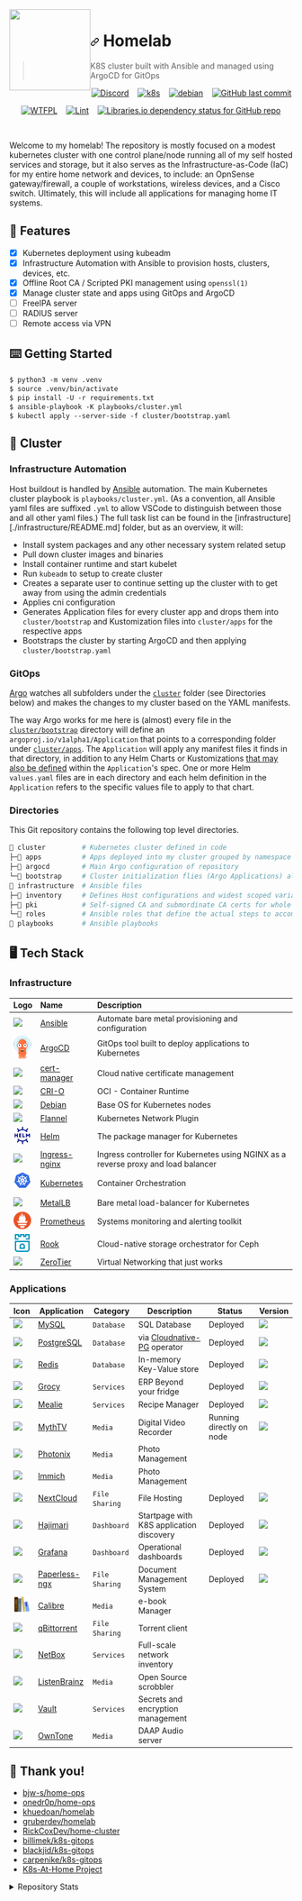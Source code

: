 <img src="https://camo.githubusercontent.com/5b298bf6b0596795602bd771c5bddbb963e83e0f/68747470733a2f2f692e696d6775722e636f6d2f7031527a586a512e706e67" width="144px" height="144px" align="left"/>

<h1 tabindex="-1" dir="auto" style="bottom-border:none;"><a id="user-content-homelab" class="anchor" aria-hidden="true" href="#homelab"><svg class="octicon octicon-link" viewBox="0 0 16 16" version="1.1" width="16" height="16" aria-hidden="true"><path d="m7.775 3.275 1.25-1.25a3.5 3.5 0 1 1 4.95 4.95l-2.5 2.5a3.5 3.5 0 0 1-4.95 0 .751.751 0 0 1 .018-1.042.751.751 0 0 1 1.042-.018 1.998 1.998 0 0 0 2.83 0l2.5-2.5a2.002 2.002 0 0 0-2.83-2.83l-1.25 1.25a.751.751 0 0 1-1.042-.018.751.751 0 0 1-.018-1.042Zm-4.69 9.64a1.998 1.998 0 0 0 2.83 0l1.25-1.25a.751.751 0 0 1 1.042.018.751.751 0 0 1 .018 1.042l-1.25 1.25a3.5 3.5 0 1 1-4.95-4.95l2.5-2.5a3.5 3.5 0 0 1 4.95 0 .751.751 0 0 1-.018 1.042.751.751 0 0 1-1.042.018 1.998 1.998 0 0 0-2.83 0l-2.5 2.5a1.998 1.998 0 0 0 0 2.83Z"></path></svg></a>
Homelab
</h1>

> K8S cluster built with Ansible and managed using ArgoCD for GitOps 

<div align="center">

[![Discord](https://img.shields.io/badge/discord-chat-7289DA.svg?maxAge=60&style=flat-square&logo=discord)](https://discord.gg/DNCynrJ)&nbsp;&nbsp;&nbsp;
[![k8s](https://img.shields.io/badge/k8s-v1.27.2-blue?style=flat-square&logo=kubernetes)](https://k8s.io/)&nbsp;&nbsp;&nbsp;
[![debian](https://img.shields.io/badge/debian-bullseye-C70036?style=flat-square&logo=debian&logoColor=C70036)](https://debian.org)&nbsp;&nbsp;&nbsp;
[![GitHub last commit](https://img.shields.io/github/last-commit/clearlybaffled/homelab/development?style=flat-square&logo=git&color=F05133)](https://github.com/clearlybaffled/homelab/commits/development)

[![WTFPL](https://img.shields.io/github/license/clearlybaffled/homelab?style=flat-square&color=darkred)](http://www.wtfpl.net/)&nbsp;&nbsp;&nbsp;
[![Lint](https://github.com/clearlybaffled/homelab/actions/workflows/lint.yml/badge.svg)](https://github.com/clearlybaffled/homelab/actions/workflows/lint.yml)&nbsp;&nbsp;&nbsp;
[![Libraries.io dependency status for GitHub repo](https://img.shields.io/librariesio/github/clearlybaffled/homelab?style=flat-square)](https://libraries.io/github/clearlybaffled/homelab)
</div>
<br/>

Welcome to my homelab! The repository is mostly focused on a modest kubernetes cluster with one control plane/node running all of my self hosted services and storage, but it also serves as the Infrastructure-as-Code (IaC) for my entire home network and devices, to include: an OpnSense gateway/firewall, a couple of workstations, wireless devices, and a Cisco switch.  Ultimately, this will include all applications for managing home IT systems.

## 🤯 Features

- [x] Kubernetes deployment using kubeadm
- [x] Infrastructure Automation with Ansible to provision hosts, clusters, devices, etc.
- [x] Offline Root CA / Scripted PKI management using `openssl(1)`
- [x] Manage cluster state and apps using GitOps and ArgoCD
- [ ] FreeIPA server
- [ ] RADIUS server
- [ ] Remote access via VPN

## ⌨️ Getting Started

```console
$ python3 -m venv .venv
$ source .venv/bin/activate
$ pip install -U -r requirements.txt
$ ansible-playbook -K playbooks/cluster.yml
$ kubectl apply --server-side -f cluster/bootstrap.yaml
```

## 🍇 Cluster

### Infrastructure Automation

Host buildout is handled by [Ansible][ansible-uri] automation.  The main Kubernetes cluster playbook is `playbooks/cluster.yml`. (As a convention, all Ansible yaml files are suffixed `.yml` to allow VSCode to distinguish between those and all other yaml files.) The full task list can be found in the [infrastructure][./infrastructure/README.md] folder, but as an overview, it will:
- Install system packages and any other necessary system related setup
- Pull down cluster images and binaries
- Install container runtime and start kubelet
- Run `kubeadm` to setup to create cluster
- Creates a separate user to continue setting up the cluster with to get away from using the admin credentials
- Applies cni configuration
- Generates Application files for every cluster app and drops them into `cluster/bootstrap` and Kustomization files into `cluster/apps` for the respective apps
- Bootstraps the cluster by starting ArgoCD and then applying `cluster/bootstrap.yaml`

### GitOps

[Argo][argocd-uri] watches all subfolders under the [`cluster`](./cluster) folder (see Directories below) and makes the changes to my cluster based on the YAML manifests.

The way Argo works for me here is (almost) every file in the [`cluster/bootstrap`](./cluster/bootstrap) directory will define an `argoproj.io/v1alpha1/Application` that points to a corresponding folder under [`cluster/apps`](./cluster/apps).  The `Application` will apply any manifest files it finds in that directory, in addition to any Helm Charts or Kustomizations [that may also be defined](https://argo-cd.readthedocs.io/en/stable/user-guide/multiple_sources/) within the `Application`'s spec. One or more Helm `values.yaml` files are in each directory and each helm definition in the `Application` refers to the specific values file to apply to that chart.


### Directories

This Git repository contains the following top level directories.

```sh
📁 cluster         # Kubernetes cluster defined in code
├─📁 apps          # Apps deployed into my cluster grouped by namespace
├─📁 argocd        # Main Argo configuration of repository
└─📁 bootstrap     # Cluster initialization flies (Argo Applications) also grouped by namespace
📁 infrastructure  # Ansible files
├─📁 inventory     # Defines Host configurations and widest scoped variables
├─📁 pki           # Self-signed CA and submordinate CA certs for whole house and cluster
└─📁 roles         # Ansible roles that define the actual steps to accomplish these tasks - inspired by Kubespray
📁 playbooks       # Ansible playbooks
```

## 🖥️ Tech Stack

### Infrastructure

|Logo|Name|Description|
|:----|:----|:--------|
|<img width="32" src="https://simpleicons.org/icons/ansible.svg">|[Ansible][ansible-uri]|Automate bare metal provisioning and configuration|
|<img width="32" src="https://raw.githubusercontent.com/cncf/artwork/master/projects/argo/icon/color/argo-icon-color.svg">|[ArgoCD][argocd-uri]|GitOps tool built to deploy applications to Kubernetes|
|<img width="32" src="https://github.com/jetstack/cert-manager/raw/master/logo/logo.png">|[cert-manager](https://cert-manager.io)|Cloud native certificate management|
|<img width="32" src="https://raw.github.com/cncf/artwork/master/projects/crio/icon/color/crio-icon-color.png">|[CRI-O](https://www.cri-o.io)|OCI - Container Runtime|
|<img width="32" src="https://www.debian.org/logos/openlogo-nd.svg">|[Debian](https://debian.org)|Base OS for Kubernetes nodes|
|<img width="32" src="https://raw.githubusercontent.com/flannel-io/flannel/master/logos/flannel-glyph-color.svg">|[Flannel](https://www.github.com/flannel-io/flannel)|Kubernetes Network Plugin|
|<img width="32" src="https://github.com/cncf/artwork/blob/master/projects/helm/icon/color/helm-icon-color.png?raw=true">|[Helm](https://helm.sh)|The package manager for Kubernetes|
|<img width="32" src="https://docs.nginx.com/nginx-ingress-controller/images/icons/NGINX-Ingress-Controller-product-icon.svg">|[Ingress-nginx](https://kubernetes.github.io/ingress-nginx/)| Ingress controller for Kubernetes using NGINX as a reverse proxy and load balancer|
|<img width="32" src="https://github.com/cncf/artwork/blob/master/projects/kubernetes/icon/color/kubernetes-icon-color.svg?raw=true">|[Kubernetes](https://kubernetes.io)|Container Orchestration|
|<img width="32" src="https://avatars.githubusercontent.com/u/60239468?s=200&v=4">|[MetalLB](https://metallb.org)|Bare metal load-balancer for Kubernetes|
|<img width="32" src="https://github.com/cncf/artwork/blob/aea0dcfe090b8f36d7ae1eb3d5fbe95cc77380d3/projects/prometheus/icon/color/prometheus-icon-color.png?raw=true">|[Prometheus](https://prometheus.io)|Systems monitoring and alerting toolkit|
|<img width="32" src="https://github.com/cncf/artwork/blob/master/projects/rook/icon/color/rook-icon-color.png?raw=true">|[Rook](https://rook.io)|Cloud-native storage orchestrator for Ceph|
|<img width="32" src="https://docs.zerotier.com/img/ZeroTierIcon.png">|[ZeroTier](https://zerotier.com)|Virtual Networking that just works|

### Applications

| **Icon**|**Application**|**Category**|**Description**|**Status**|**Version**|
|--------|----------------|------------|---------------|----------|--------------------------|
|<img width="32" src="https://www.mysql.com/common/logos/logo-mysql-170x115.png">|[MySQL][mysql-uri]| `Database` | SQL Database | Deployed | [![][mysql-badge]][mysql-chart]
|<img width="32" src="https://wiki.postgresql.org/images/a/a4/PostgreSQL_logo.3colors.svg">| [PostgreSQL][postgres-uri] | `Database` | via [Cloudnative-PG][cnpg-io] operator | Deployed | [![][cnpg-badge]][cnpg-chart]
|<img width="32" src="https://redis.io/images/favicons/favicon-32x32.png">| [Redis][redis-uri] | `Database` | In-memory Key-Value store | Deployed | [![][redis-badge]][redis-chart]
|<img width="32" src="https://raw.githubusercontent.com/grocy/grocy/master/public/img/logo.svg">| [Grocy][grocy-uri] | `Services` | ERP Beyond your fridge | Deployed | [![][grocy-badge]][grocy-img] |
|<img width="32" src="https://github.com/hay-kot/mealie/raw/mealie-next/docs/docs/assets/img/favicon.png">| [Mealie][mealie-url] | `Services` | Recipe Manager | Deployed | [![][mealie-badge]][mealie-docker] | 
|<img width="32" src="https://github.com/MythTV/mythtv/raw/master/mythtv/html/images/icons/upnp_small_icon.png">|[MythTV][mythtv-url]| `Media` | Digital Video Recorder | Running directly on node | [![][mythtv-badge]][mythtv-gh] |
|<img width="32" src="https://photonix.org/static/images/logo.svg">|[Photonix][photonix-url]| `Media` | Photo Management | | |
|<img width="32" src="https://raw.githubusercontent.com/immich-app/immich/main/design/appicon.png">|[Immich][immich-uri]| `Media` | Photo Management | | |
|<img width="32" src="https://nextcloud.com/wp-content/uploads/2022/10/nextcloud-logo-blue-transparent.svg">| [NextCloud][nextcloud-url] | `File Sharing` | File Hosting | Deployed | [![][nextcloud-badge]][nextcloud-chart] |
|<img width="32" src="https://hajimari.io/assets/logo.png">|[Hajimari][hajimari-url] | `Dashboard` | Startpage with K8S application discovery | Deployed | [![][hajimari-badge]][hajimari-url] |
|<img width="32" src="https://grafana.com/static/img/menu/grafana2.svg">|[Grafana][grafana-uri]| `Dashboard` | Operational dashboards | Deployed | [![][grafana-badge]][grafana-chart] |
|<img width="32" src="https://github.com/paperless-ngx/paperless-ngx/raw/dev/docs/assets/favicon.png">|[Paperless-ngx][paperless-uri] | `File Sharing` | Document Management System | Deployed| [![][paperless-badge]][paperless-img] |
|<img width="32" src="https://github.com/kovidgoyal/calibre/raw/master/icons/calibre.png">|[Calibre][calibre-uri]| `Media` | e-book Manager | | |
|<img width="32" src="https://avatars.githubusercontent.com/u/2131270?s=200&v=4">|[qBittorrent][qbittorrent-uri]| `File Sharing` | Torrent client | | | 
|<img width="32" src="https://avatars.githubusercontent.com/u/44905828?s=200&v=4">|[NetBox][netbox-uri]| `Services`| Full-scale network inventory | | |
|<img width="32" src="https://github.com/metabrainz/design-system/raw/master/brand/logos/ListenBrainz/SVG/ListenBrainz_logo_no_text.svg">|[ListenBrainz][listenbrainz-uri]| `Media` | Open Source scrobbler | | | 
|<img width="32" src="https://simpleicons.org/icons/vault.svg">|[Vault][vault-uri]| `Services` | Secrets and encryption management| | |
|<img width="32" src="https://github.com/owntone/owntone-server/blob/master/docs/assets/logo.svg?raw=true">|[OwnTone][owntone-uri]| `Media` | DAAP Audio server| | |


## 🤝 Thank you!
- [bjw-s/home-ops](https://github.com/bjw-s/home-ops)
- [onedr0p/home-ops](https://github.com/onedr0p/home-ops)
- [khuedoan/homelab](https://github.com/khuedoan/homelab)
- [gruberdev/homelab](https://github.com/gruberdev/homelab)
- [RickCoxDev/home-cluster](https://github.com/RickCoxDev/home-cluster)
- [billimek/k8s-gitops](https://github.com/billimek/k8s-gitops)
- [blackjid/k8s-gitops](https://github.com/blackjid/k8s-gitops)
- [carpenike/k8s-gitops](https://github.com/carpenike/k8s-gitops)
- [K8s-At-Home Project](https://k8s-at-home.com)

<details>
<summary>Repository Stats</summary>
<br/>

## ⭐ Stargazers


[![Star History Chart](https://api.star-history.com/svg?repos=clearlybaffled/homelab&type=Date)](https://star-history.com/#clearlybaffled/homelab&Date)

## Repobeats

![Alt](https://repobeats.axiom.co/api/embed/d99fddfc840ac253fd4c4975137e1561dfaf128d.svg "Repobeats analytics image")

</details>

[ansible-uri]: https://www.ansible.com
[argocd-uri]: https://argoproj.github.io/cd

[mysql-uri]: https://www.mysql.com
[mysql-badge]: https://img.shields.io/badge/bitnami/mysql-v8.0.33-blue?logo=helm
[mysql-chart]: https://artifacthub.io/packages/helm/bitnami/mysql

[postgres-uri]: https://www.postgresql.org
[cnpg-io]:https://cloudnative-pg.io/
[cnpg-badge]: https://img.shields.io/badge/cloudnative--pg-v1.20.0-blue?logo=helm
[cnpg-chart]: https://artifacthub.io/packages/helm/cloudnative-pg/cloudnative-pg

[redis-uri]: https://redis.io
[redis-badge]: https://img.shields.io/badge/bitnami/redis-v7.0.11-blue?logo=helm
[redis-chart]: https://artifacthub.io/packages/helm/bitnami/redis

[grocy-uri]: https://github.com/grocy/grocy
[grocy-img]: https://hub.docker.com/r/linuxserver/grocy
[grocy-badge]: https://img.shields.io/badge/linuxserver/grocy-v3.3.2-blue?logo=docker

[mealie-url]: https://mealie.io/
[mealie-badge]: https://img.shields.io/badge/mealie-v1.0.0beta5-blue?logo=docker
[mealie-docker]: https://hub.docker.com/r/hkotel/mealie

[mythtv-url]: https://www.mythtv.org
[mythtv-badge]: https://img.shields.io/badge/mythtv-v0.33-blue?logo=github
[mythtv-gh]: https://github.com/MythTV/MythTV

[photonix-url]: https://photonix.org/
[immich-uri]: https://immich.app

[nextcloud-url]: https://www.nextcloud.com
[nextcloud-badge]: https://img.shields.io/badge/nextcloud-v27.0.0-blue?logo=helm
[nextcloud-chart]: https://nextcloud.github.io/helm/

[hajimari-url]:https://hajimari.io/
[hajimari-badge]: https://img.shields.io/badge/hajimari-v2.0.2-blue?logo=helm

[grafana-badge]: https://img.shields.io/badge/grafana-v9.5.2-blue?logo=helm
[grafana-uri]: https://grafana.com
[grafana-chart]: https://artifacthub.io/packages/helm/prometheus-community/kube-prometheus-stack

[paperless-uri]: https://docs.paperless-ngx.com/
[paperless-badge]: https://img.shields.io/badge/paperless--ngx-v1.15.1-blue?logo=docker
[paperless-img]: https://ghcr.io/paperless-ngx/paperless-ngx

[calibre-uri]: https://calibre-ebook.com/
[qbittorrent-uri]: https://www.qbittorrent.org/
[netbox-uri]: https://netbox.dev
[listenbrainz-uri]: https://listenbrainz.org
[vault-uri]: https://www.vaultproject.io

[owntone-uri]: https://owntone.github.io/owntone-server/
